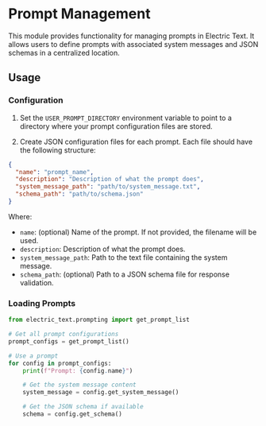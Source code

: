 # Prompt Management

This module provides functionality for managing prompts in Electric Text. It allows users to define prompts with associated system messages and JSON schemas in a centralized location.

## Usage

### Configuration

1. Set the `USER_PROMPT_DIRECTORY` environment variable to point to a directory where your prompt configuration files are stored.

2. Create JSON configuration files for each prompt. Each file should have the following structure:

```json
{
  "name": "prompt_name",
  "description": "Description of what the prompt does",
  "system_message_path": "path/to/system_message.txt",
  "schema_path": "path/to/schema.json"
}
```

Where:
- `name`: (optional) Name of the prompt. If not provided, the filename will be used.
- `description`: Description of what the prompt does.
- `system_message_path`: Path to the text file containing the system message.
- `schema_path`: (optional) Path to a JSON schema file for response validation.

### Loading Prompts

```python
from electric_text.prompting import get_prompt_list

# Get all prompt configurations
prompt_configs = get_prompt_list()

# Use a prompt
for config in prompt_configs:
    print(f"Prompt: {config.name}")

    # Get the system message content
    system_message = config.get_system_message()

    # Get the JSON schema if available
    schema = config.get_schema()
```

